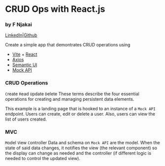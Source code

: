 # CRUD Ops with React.js

### by F Njakai

[LinkedIn](https://www.linkedin.com/in/fnjakai)|[Github](https://www.github.com/brk-a)

Create a simple app that demontrates CRUD operations using 
* [Vite](https://vitejs.dev/) + [React](https://react.dev/)
* [Axios](https://axios-http.com/docs/intro)
* [Semantic UI](https://semantic-ui.com/)
* [Mock API](https://mockapi.io)

### CRUD Operations
`C`reate `R`ead `U`pdate `D`elete
These terms describe the four essential operations for creating and managing persistent data elements.

This example is a landing page that is hooked to an instance of a `Mock API` endpoint. Users can create, edit or delete a user. Also, users can view the list of users created.

### MVC
`M`odel `V`iew `C`ontroller
Data and schema on `Mock API` are the model. When the state of said data changes, it notifies the view (the relevant component) so the display can change as needed and the controller (if different logic is needed to control the updated view).


